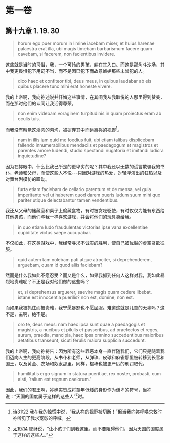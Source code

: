 # 第一卷
## 第十九章 1. 19. 30

> horum ego puer morum in limine iacebam miser, et huius harenae palaestra erat illa, ubi magis timebam barbarismum facere quam cavebam, si facerem, non facientibus invidere. 

这些就是当时的习俗，我，一个可怜的男孩，躺在其入口。而这是那角斗沙场，其中我更畏惧犯下用词不当，而不是因已犯下而故意嫉妒那些未曾犯的人。

> dico haec et confiteor tibi, deus meus, in quibus laudabar ab eis quibus placere tunc mihi erat honeste vivere.

我的上帝啊，我向祢述说并忏悔这些事情，在其间我从我取悦的人那里得到赞美，而在那时他们的认同让我活得尊荣。

> non enim videbam voraginem turpitudinis in quam proiectus eram ab oculis tuis.

而我没有察觉这淫恶的鸿沟，被摒弃其中而远离祢的视野[^1]。

[^1]: [诗31:22](https://biblehub.com/psalms/31-22.htm) 我在我的惊慌中说，“我从祢的视野被切断！”但当我向祢呼唤求救时祢听见了我求宽恕的呼喊。

> nam in illis iam quid me foedius fuit, ubi etiam talibus displicebam fallendo innumerabilibus mendaciis et paedagogum et magistros et parentes amore ludendi, studio spectandi nugatoria et imitandi ludicra inquietudine? 

因为在祢眼中，什么比我已所是的更卑劣的呢？其中我还以无数的谎言欺骗我的书仆、老师和父母，而使这些人不悦---只因对游戏的热爱，对轻浮演出的狂热以及对舞台剧模仿的躁动。

> furta etiam faciebam de cellario parentum et de mensa, vel gula imperitante vel ut haberem quod darem pueris ludum suum mihi quo pariter utique delectabantur tamen vendentibus.

我还从父母的储藏室和桌子上偷藏食物，有时被贪吃驱使，有时仅仅为能有东西给其他男孩，而他们与我一样喜欢游戏，并会将他们的玩具卖给我。

> in quo etiam ludo fraudulentas victorias ipse vana excellentiae cupiditate victus saepe aucupabar.

不仅如此，在这类游戏中，我经常寻求不诚实的胜利，使自己被优越的虚空贪欲征服。

> quid autem tam nolebam pati atque atrociter, si deprehenderem, arguebam, quam id quod aliis faciebam?

然而是什么我如此不愿忍受？而又是什么，如果我抓到任何人这样对我，我如此暴烈地责难呢？不正是我对他们做的这些吗？

> et, si deprehensus arguerer, saevire magis quam cedere libebat. istane est innocentia puerilis? non est, domine, non est.

而如果我被抓住而被责难，我宁愿暴怒也不愿屈服。难道这就是儿童的无辜吗？这不是，主啊，绝不是。

> oro te, deus meus: nam haec ipsa sunt quae a paedagogis et magistris, a nucibus et pilulis et passeribus, ad praefectos et reges, aurum, praedia, mancipia, haec ipsa omnino succedentibus maioribus aetatibus transeunt, sicuti ferulis maiora supplicia succedunt.

我的上帝啊，我向祢祷告：因为所有这些罪恶本身一直伴随我们，它们只是随着我们迈向人生的更高阶段，从书仆和老师，从弹珠、皮球和麻雀那里被转移到长官和国王，以及黄金、农场和奴隶那里。同样，棍棒也被更严厉的刑罚取代。

> humilitatis ergo signum in statura pueritiae, rex noster, probasti, cum aisti, `talium est regnum caelorum.'

因此，我们的君王啊，祢确实赞成将童年低矮的身形作为谦卑的符号，当祢说：“天国的国度属于这样的这些人”[^2]时。

[^2]: [太19:14](https://biblehub.com/matthew/19-14.htm) 耶稣说，“让小孩子们到我这里，而不要阻碍他们，因为天国的国度属于这样的这些人。”